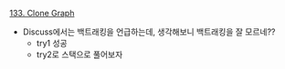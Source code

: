 [133. Clone Graph](https://leetcode.com/problems/clone-graph/)

- Discuss에서는 백트래킹을 언급하는데, 생각해보니 백트래킹을 잘 모르네??
  - try1 성공
  - try2로 스택으로 풀어보자